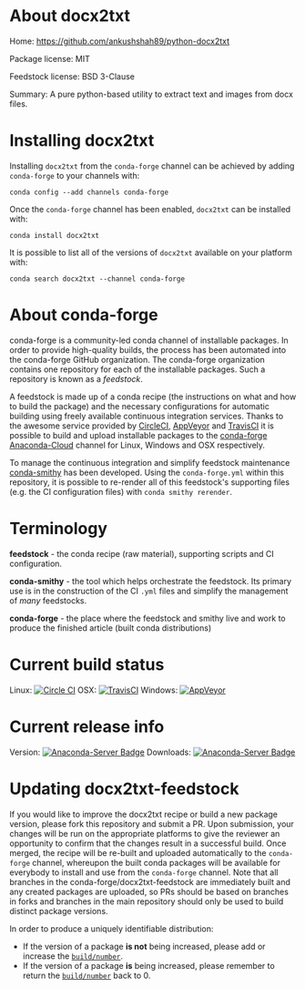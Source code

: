About docx2txt
==============

Home: https://github.com/ankushshah89/python-docx2txt

Package license: MIT

Feedstock license: BSD 3-Clause

Summary: A pure python-based utility to extract text and images from docx files.



Installing docx2txt
===================

Installing `docx2txt` from the `conda-forge` channel can be achieved by adding `conda-forge` to your channels with:

```
conda config --add channels conda-forge
```

Once the `conda-forge` channel has been enabled, `docx2txt` can be installed with:

```
conda install docx2txt
```

It is possible to list all of the versions of `docx2txt` available on your platform with:

```
conda search docx2txt --channel conda-forge
```


About conda-forge
=================

conda-forge is a community-led conda channel of installable packages.
In order to provide high-quality builds, the process has been automated into the
conda-forge GitHub organization. The conda-forge organization contains one repository
for each of the installable packages. Such a repository is known as a *feedstock*.

A feedstock is made up of a conda recipe (the instructions on what and how to build
the package) and the necessary configurations for automatic building using freely
available continuous integration services. Thanks to the awesome service provided by
[CircleCI](https://circleci.com/), [AppVeyor](http://www.appveyor.com/)
and [TravisCI](https://travis-ci.org/) it is possible to build and upload installable
packages to the [conda-forge](https://anaconda.org/conda-forge)
[Anaconda-Cloud](http://docs.anaconda.org/) channel for Linux, Windows and OSX respectively.

To manage the continuous integration and simplify feedstock maintenance
[conda-smithy](http://github.com/conda-forge/conda-smithy) has been developed.
Using the ``conda-forge.yml`` within this repository, it is possible to re-render all of
this feedstock's supporting files (e.g. the CI configuration files) with ``conda smithy rerender``.


Terminology
===========

**feedstock** - the conda recipe (raw material), supporting scripts and CI configuration.

**conda-smithy** - the tool which helps orchestrate the feedstock.
                   Its primary use is in the construction of the CI ``.yml`` files
                   and simplify the management of *many* feedstocks.

**conda-forge** - the place where the feedstock and smithy live and work to
                  produce the finished article (built conda distributions)

Current build status
====================

Linux: [![Circle CI](https://circleci.com/gh/conda-forge/docx2txt-feedstock.svg?style=shield)](https://circleci.com/gh/conda-forge/docx2txt-feedstock)
OSX: [![TravisCI](https://travis-ci.org/conda-forge/docx2txt-feedstock.svg?branch=master)](https://travis-ci.org/conda-forge/docx2txt-feedstock)
Windows: [![AppVeyor](https://ci.appveyor.com/api/projects/status/github/conda-forge/docx2txt-feedstock?svg=True)](https://ci.appveyor.com/project/conda-forge/docx2txt-feedstock/branch/master)

Current release info
====================
Version: [![Anaconda-Server Badge](https://anaconda.org/conda-forge/docx2txt/badges/version.svg)](https://anaconda.org/conda-forge/docx2txt)
Downloads: [![Anaconda-Server Badge](https://anaconda.org/conda-forge/docx2txt/badges/downloads.svg)](https://anaconda.org/conda-forge/docx2txt)


Updating docx2txt-feedstock
===========================

If you would like to improve the docx2txt recipe or build a new
package version, please fork this repository and submit a PR. Upon submission,
your changes will be run on the appropriate platforms to give the reviewer an
opportunity to confirm that the changes result in a successful build. Once
merged, the recipe will be re-built and uploaded automatically to the
`conda-forge` channel, whereupon the built conda packages will be available for
everybody to install and use from the `conda-forge` channel.
Note that all branches in the conda-forge/docx2txt-feedstock are
immediately built and any created packages are uploaded, so PRs should be based
on branches in forks and branches in the main repository should only be used to
build distinct package versions.

In order to produce a uniquely identifiable distribution:
 * If the version of a package **is not** being increased, please add or increase
   the [``build/number``](http://conda.pydata.org/docs/building/meta-yaml.html#build-number-and-string).
 * If the version of a package **is** being increased, please remember to return
   the [``build/number``](http://conda.pydata.org/docs/building/meta-yaml.html#build-number-and-string)
   back to 0.
